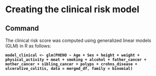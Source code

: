 # Creating the clinical risk model

## Command

The clinical risk score was computed using generalized linear models (GLM) in R as follows:

<pre class="language-r" data-overflow="wrap"><code class="lang-r"><strong>model_clinical &#x3C;- glm(PHENO ~ Age + Sex + height + weight + physical_activity + meat + smoking + alcohol + father_cancer + mother_cancer + sibling_cancer + polyps + crohns_disease + ulcerative_colitis, data = merged_df, family = binomial)
</strong></code></pre>
